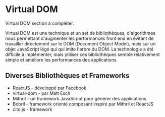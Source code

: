 # Virtual DOM

Virtual DOM section à compléter.

Virtual DOM est une technique et un set de bibliothèques, d'algorithmes nous permettant d'augmenter les performances front end en évitant de travailler directement sur le DOM (Document Object Model), mais sur un objet JavaScript légé qui qui imite l'arbre du DOM.
La technologie a été difficile à implémenter, mais ytiliser ces bibliothèques semble relativement simple et améliore les performances des applications.

## Diverses Bibliothèques et Frameworks
* ReactJS - développé par Facebook
* virtual-dom - par Matt Esch
* Mithril - un framework JavaScript pour générer des applications
* Bobril - framework orienté composant inspiré par Mithril et ReactJS 
* cito.js - framework 